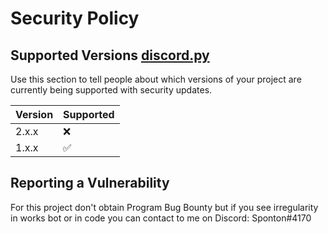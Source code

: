 # Security Policy

## Supported Versions [discord.py](https://discordpy.readthedocs.io/en/stable/)

Use this section to tell people about which versions of your project are
currently being supported with security updates.

| Version | Supported          |
| ------- | ------------------ |
| 2.x.x   | :x:                |
| 1.x.x   | :white_check_mark: |


## Reporting a Vulnerability

For this project don't obtain Program Bug Bounty but if you see irregularity in works bot or in code you can contact to me on Discord: Sponton#4170

